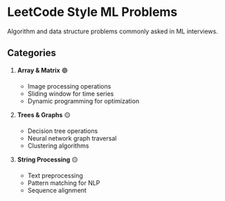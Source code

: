 # LeetCode Style ML Problems

Algorithm and data structure problems commonly asked in ML interviews.

## Categories

1. **Array & Matrix** 🟢
   - Image processing operations
   - Sliding window for time series
   - Dynamic programming for optimization

2. **Trees & Graphs** 🟡
   - Decision tree operations
   - Neural network graph traversal
   - Clustering algorithms

3. **String Processing** 🟡
   - Text preprocessing
   - Pattern matching for NLP
   - Sequence alignment
